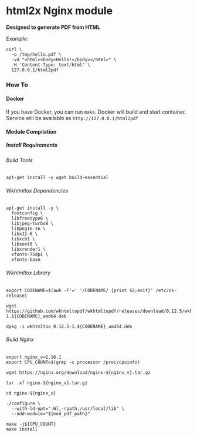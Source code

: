 
# html2x Nginx module

**Designed to generate PDF from HTML**

*Example:*
```
curl \
  -o /tmp/hello.pdf \
  -vd "<html><body>Hello!</body></html>" \
  -H 'Content-Type: text/html' \
  127.0.0.1/html2pdf
```

### How To

#### Docker

If you have Docker, you can run `make`.
Docker will build and start container.
Service will be available as `http://127.0.0.1/html2pdf`

#### Module Compilation

##### Install Requirements

###### Build Tools

`apt-get install -y wget build-essential`

###### Wkhtmltox Dependencies

```
apt-get install -y \
  fontconfig \
  libfreetype6 \
  libjpeg-turbo8 \
  libpng16-16 \
  libx11-6 \
  libxcb1 \
  libxext6 \
  libxrender1 \
  xfonts-75dpi \
  xfonts-base
```

###### Wkhtmltox Library

```
export CODENAME=$(awk -F'=' '/CODENAME/ {print $2;exit}' /etc/os-release)

wget https://github.com/wkhtmltopdf/wkhtmltopdf/releases/download/0.12.5/wkhtmltox_0.12.5-1.${CODENAME}_amd64.deb

dpkg -i wkhtmltox_0.12.5-1.${CODENAME}_amd64.deb
```

###### Build Nginx

```
export nginx_v=1.16.1
export CPU_COUNT=$(grep -c processor /proc/cpuinfo)

wget https://nginx.org/download/nginx-${nginx_v}.tar.gz

tar -xf nginx-${nginx_v}.tar.gz

cd nginx-${nginx_v}

./configure \
  --with-ld-opt="-Wl,-rpath,/usr/local/lib" \
  --add-module="${mod_pdf_path}"

make -j${CPU_COUNT}
make install
```



